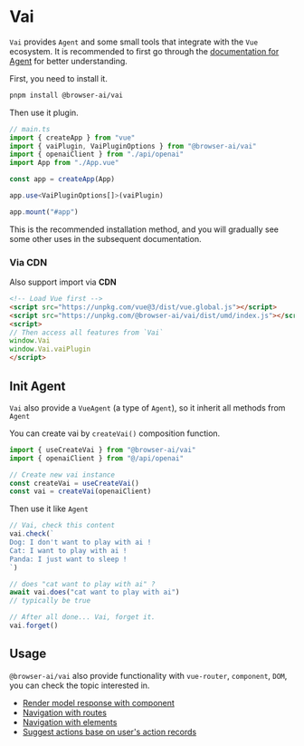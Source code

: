 # Vai
`Vai` provides `Agent` and some small tools that integrate with the `Vue` ecosystem. It is recommended to first go through the [documentation for Agent](../guide/agent) for better understanding.

First, you need to install it.

```sh
pnpm install @browser-ai/vai
```

Then use it plugin.

```ts
// main.ts
import { createApp } from "vue"
import { vaiPlugin, VaiPluginOptions } from "@browser-ai/vai"
import { openaiClient } from "./api/openai"
import App from "./App.vue"

const app = createApp(App)

app.use<VaiPluginOptions[]>(vaiPlugin)

app.mount("#app")
```

This is the recommended installation method, and you will gradually see some other uses in the subsequent documentation.

### Via CDN
Also support import via **CDN**

```html
<!-- Load Vue first -->
<script src="https://unpkg.com/vue@3/dist/vue.global.js"></script>
<script src="https://unpkg.com/@browser-ai/vai/dist/umd/index.js"></script>
<script>
// Then access all features from `Vai`
window.Vai
window.Vai.vaiPlugin
</script>
```

## Init Agent
`Vai` also provide a `VueAgent` (a type of `Agent`), so it inherit all methods from `Agent`

You can create vai by `createVai()` composition function.

```ts
import { useCreateVai } from "@browser-ai/vai"
import { openaiClient } from "@/api/openai"

// Create new vai instance
const createVai = useCreateVai()
const vai = createVai(openaiClient)
```

Then use it like `Agent`
```ts
// Vai, check this content
vai.check(`
Dog: I don't want to play with ai !
Cat: I want to play with ai !
Panda: I just want to sleep !
`)

// does "cat want to play with ai" ?
await vai.does("cat want to play with ai")
// typically be true

// After all done... Vai, forget it.
vai.forget()
```

## Usage
`@browser-ai/vai` also provide functionality with `vue-router`, `component`, `DOM`, you can check the topic interested in.

- [Render model response with component](./render-component)
- [Navigation with routes](./vue-router)
- [Navigation with elements](./directive)
- [Suggest actions base on user's action records](./event-and-suggestion)
